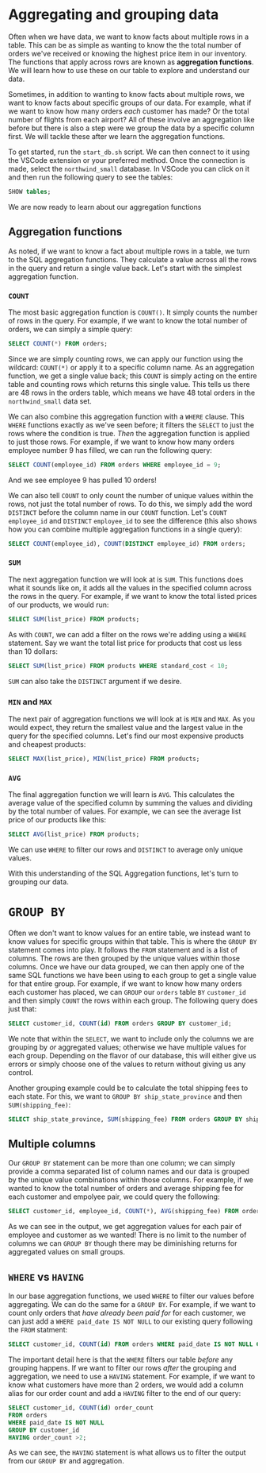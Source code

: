 # Aggregating and grouping data
Often when we have data, we want to know facts about multiple rows in a table. This can be as simple as wanting to know the the total number of orders we've received or knowing the highest price item in our inventory. The functions that apply across rows are known as **aggregation functions**. We will learn how to use these on our table to explore and understand our data. 

Sometimes, in addition to wanting to know facts about multiple rows, we want to know facts about specific groups of our data. For example, what if we want to know how many orders *each* customer has made? Or the total number of flights from each airport? All of these involve an aggregation like before but there is also a step were we group the data by a specific column first. We will tackle these after we learn the aggregation functions.

To get started, run the `start_db.sh` script. We can then connect to it using the VSCode extension or your preferred method. Once the connection is made, select the `northwind_small` database. In VSCode you can click on it and then run the following query to see the tables:

```sql
SHOW tables;
```

We are now ready to learn about our aggregation functions

## Aggregation functions
As noted, if we want to know a fact about multiple rows in a table, we turn to the SQL aggregation functions. They calculate a value across all the rows in the query and return a single value back. Let's start with the simplest aggregation function.

### `COUNT`
The most basic aggregation function is `COUNT()`. It simply counts the number of rows in the query. For example, if we want to know the total number of orders, we can simply a simple query:

```sql
SELECT COUNT(*) FROM orders;
```

Since we are simply counting rows, we can apply our function using the wildcard: `COUNT(*)` or apply it to a specific column name. As an aggregation function, we get a single value back; this `COUNT` is simply acting on the entire table and counting rows which returns this single value. This tells us there are 48 rows in the orders table, which means we have 48 total orders in the `northwind_small` data set. 

We can also combine this aggregation function with a `WHERE` clause. This `WHERE` functions exactly as we've seen before; it filters the `SELECT` to just the rows where the condition is true. *Then* the aggregation function is applied to just those rows. For example, if we want to know how many orders employee number 9 has filled, we can run the following query:

```sql
SELECT COUNT(employee_id) FROM orders WHERE employee_id = 9;
```

And we see employee 9 has pulled 10 orders! 

We can also tell `COUNT` to only count the number of unique values within the rows, not just the total number of rows. To do this, we simply add the word `DISTINCT` before the column name in our `COUNT` function. Let's `COUNT` `employee_id` and `DISTINCT` `employee_id` to see the difference (this also shows how you can combine multiple aggregation functions in a single query):

```sql
SELECT COUNT(employee_id), COUNT(DISTINCT employee_id) FROM orders;
```

### `SUM`

The next aggregation function we will look at is `SUM`. This functions does what it sounds like on, it adds all the values in the specified column across the rows in the query. For example, if we want to know the total listed prices of our products, we would run:

```sql
SELECT SUM(list_price) FROM products;
```

As with `COUNT`, we can add a filter on the rows we're adding using a `WHERE` statement. Say we want the total list price for products that cost us less than 10 dollars:

```sql
SELECT SUM(list_price) FROM products WHERE standard_cost < 10;
```

`SUM` can also take the `DISTINCT` argument if we desire.

### `MIN` and `MAX`

The next pair of aggregation functions we will look at is `MIN` and `MAX`. As you would expect, they return the smallest value and the largest value in the query for the specified columns. Let's find our most expensive products and cheapest products:

```sql
SELECT MAX(list_price), MIN(list_price) FROM products;
```

### `AVG`
The final aggregation function we will learn is `AVG`. This calculates the average value of the specified column by summing the values and dividing by the total number of values. For example, we can see the average list price of our products like this:

```sql
SELECT AVG(list_price) FROM products;
```

We can use `WHERE` to filter our rows and `DISTINCT` to average only unique values.

With this understanding of the SQL Aggregation functions, let's turn to grouping our data.

# `GROUP BY`
Often we don't want to know values for an entire table, we instead want to know values for specific groups within that table. This is where the `GROUP BY` statement comes into play. It follows the `FROM` statement and is a list of columns. The rows are then grouped by the unique values within those columns. Once we have our data grouped, we can then apply one of the same SQL functions we have been using to each group to get a single value for that entire group. For example, if we want to know how many orders each customer has placed, we can `GROUP` our `orders` table `BY` `customer_id` and then simply `COUNT` the rows within each group. The following query does just that:

```sql
SELECT customer_id, COUNT(id) FROM orders GROUP BY customer_id;
```

We note that within the `SELECT`, we want to include only the columns we are grouping by *or* aggregated values; otherwise we have multiple values for each group. Depending on the flavor of our database, this will either give us errors or simply choose one of the values to return without giving us any control.

Another grouping example could be to calculate the total shipping fees to each state. For this, we want to `GROUP BY ship_state_province` and then `SUM(shipping_fee)`:

```sql
SELECT ship_state_province, SUM(shipping_fee) FROM orders GROUP BY ship_state_province;
```

## Multiple columns
Our `GROUP BY` statement can be more than one column; we can simply provide a comma separated list of column names and our data is grouped by the unique value combinations within those columns. For example, if we wanted to know the total number of orders and average shipping fee for each customer and empolyee pair, we could query the following:

```sql
SELECT customer_id, employee_id, COUNT(*), AVG(shipping_fee) FROM orders GROUP BY customer_id, employee_id;
```

As we can see in the output, we get aggregation values for each pair of employee and customer as we wanted! There is no limit to the number of columns we can `GROUP BY` though there may be diminishing returns for aggregated values on small groups. 


## `WHERE` vs `HAVING`

In our base aggregation functions, we used `WHERE` to filter our values before aggregating. We can do the same for a `GROUP BY`. For example, if we want to count only orders that *have already been paid for* for each customer, we can just add a `WHERE paid_date IS NOT NULL` to our existing query following the `FROM` statment:

```sql
SELECT customer_id, COUNT(id) FROM orders WHERE paid_date IS NOT NULL GROUP BY customer_id;
```
The important detail here is that the `WHERE` filters our table *before* any grouping happens. If we want to filter our rows *after* the grouping and aggregation, we need to use a `HAVING` statement. For example, if we want to know what customers have more than 2 orders, we would add a column alias for our order count and add a `HAVING` filter to the end of our query:

```sql
SELECT customer_id, COUNT(id) order_count 
FROM orders 
WHERE paid_date IS NOT NULL 
GROUP BY customer_id 
HAVING order_count >2;
```

As we can see, the `HAVING` statement is what allows us to filter the output from our `GROUP BY` and aggregation.
